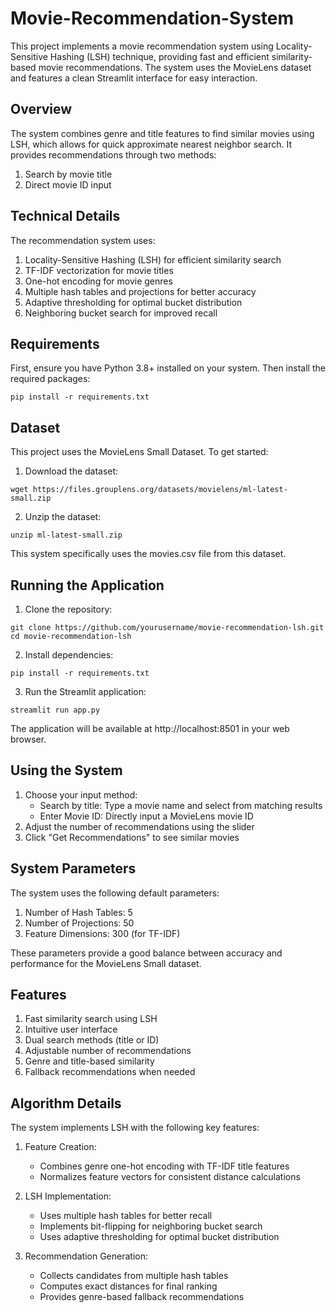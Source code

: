 # Movie-Recommendation-System
This project implements a movie recommendation system using Locality-Sensitive Hashing (LSH) technique, providing fast and efficient similarity-based movie recommendations. The system uses the MovieLens dataset and features a clean Streamlit interface for easy interaction.

## Overview
The system combines genre and title features to find similar movies using LSH, which allows for quick approximate nearest neighbor search. It provides recommendations through two methods:
  1. Search by movie title
  2. Direct movie ID input

## Technical Details
The recommendation system uses:
  1. Locality-Sensitive Hashing (LSH) for efficient similarity search
  2. TF-IDF vectorization for movie titles
  3. One-hot encoding for movie genres
  4. Multiple hash tables and projections for better accuracy
  5. Adaptive thresholding for optimal bucket distribution
  6. Neighboring bucket search for improved recall

## Requirements
First, ensure you have Python 3.8+ installed on your system. Then install the required packages:
```
pip install -r requirements.txt
```
## Dataset
This project uses the MovieLens Small Dataset. To get started:

1. Download the dataset:
```
wget https://files.grouplens.org/datasets/movielens/ml-latest-small.zip
```
2. Unzip the dataset:
```
unzip ml-latest-small.zip
```
This system specifically uses the movies.csv file from this dataset.

## Running the Application
1. Clone the repository:
```
git clone https://github.com/yourusername/movie-recommendation-lsh.git
cd movie-recommendation-lsh
```
2. Install dependencies:
```
pip install -r requirements.txt
```
3. Run the Streamlit application:
```
streamlit run app.py
```
The application will be available at http://localhost:8501 in your web browser.

## Using the System

1. Choose your input method:
   * Search by title: Type a movie name and select from matching results
   * Enter Movie ID: Directly input a MovieLens movie ID
2. Adjust the number of recommendations using the slider
3. Click "Get Recommendations" to see similar movies

## System Parameters
The system uses the following default parameters:

  1. Number of Hash Tables: 5
  2. Number of Projections: 50
  3. Feature Dimensions: 300 (for TF-IDF)

These parameters provide a good balance between accuracy and performance for the MovieLens Small dataset.

## Features

1. Fast similarity search using LSH
2. Intuitive user interface
3. Dual search methods (title or ID)
4. Adjustable number of recommendations
5. Genre and title-based similarity
6. Fallback recommendations when needed

## Algorithm Details
The system implements LSH with the following key features:

1. Feature Creation:
   * Combines genre one-hot encoding with TF-IDF title features
   * Normalizes feature vectors for consistent distance calculations

3. LSH Implementation:
   * Uses multiple hash tables for better recall
   * Implements bit-flipping for neighboring bucket search
   * Uses adaptive thresholding for optimal bucket distribution

4. Recommendation Generation:
   * Collects candidates from multiple hash tables
   * Computes exact distances for final ranking
   * Provides genre-based fallback recommendations




